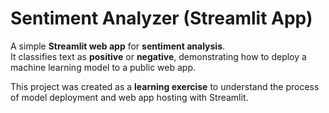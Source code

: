 # Sentiment Analyzer (Streamlit App)

A simple **Streamlit web app** for **sentiment analysis**.  
It classifies text as **positive** or **negative**, demonstrating how to deploy a machine learning model to a public web app.

This project was created as a **learning exercise** to understand the process of model deployment and web app hosting with Streamlit.
